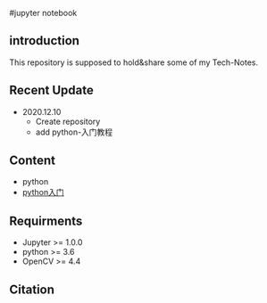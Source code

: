 #jupyter notebook


## introduction
This repository is supposed to hold&share some of my Tech-Notes.


## Recent Update
- 2020.12.10 
	- Create repository
	- add python-入门教程


## Content

- python
 - [python入门](https://github.com/CvRocker/jupyter-notebook/blob/master/python/python-%E5%85%A5%E9%97%A8%E6%95%99%E7%A8%8B.ipynb)


## Requirments
- Jupyter >= 1.0.0
- python >= 3.6
- OpenCV >= 4.4


## Citation
